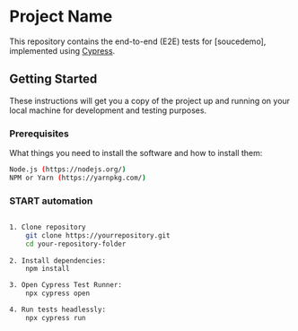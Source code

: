 # Project Name

This repository contains the end-to-end (E2E) tests for [soucedemo], implemented using [Cypress](https://www.cypress.io/).

## Getting Started

These instructions will get you a copy of the project up and running on your local machine for development and testing purposes.

### Prerequisites

What things you need to install the software and how to install them:

```bash
Node.js (https://nodejs.org/)
NPM or Yarn (https://yarnpkg.com/)
```

### START automation 
```bash

1. Clone repository
    git clone https://yourrepository.git
    cd your-repository-folder
    
2. Install dependencies:
    npm install

3. Open Cypress Test Runner:
    npx cypress open

4. Run tests headlessly:
    npx cypress run




